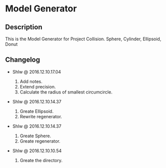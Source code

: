 # Model Generator

## Description

This is the Model Generator for Project Collision.
Sphere, Cylinder, Ellipsoid, Donut

## Changelog

* Shlw @ 2016.12.10.17.04
  1. Add notes.
  2. Extend precision.
  3. Calculate the radius of smallest circumcircle.

* Shlw @ 2016.12.10.14.37
  1. Greate Ellipsoid.
  2. Rewrite regenerator.

* Shlw @ 2016.12.10.14.37
  1. Greate Sphere.
  2. Greate regenerator.

* Shlw @ 2016.12.10.10.54
  1. Greate the directory.
